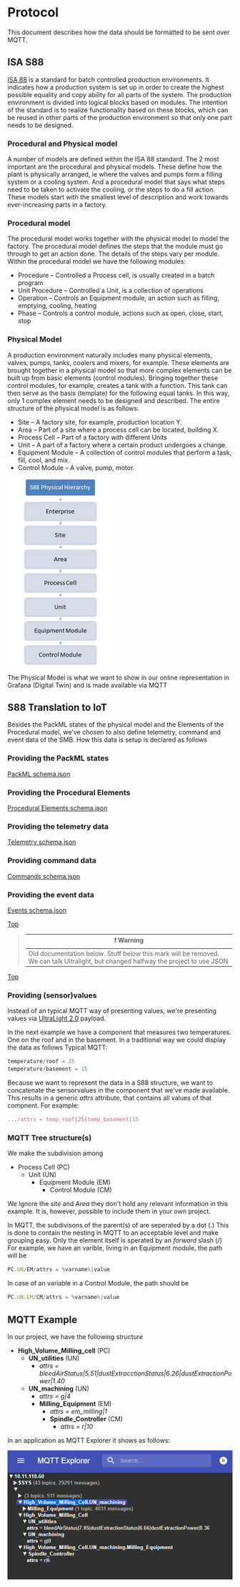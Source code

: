 # Protocol

This document describes how the data should be formatted to be sent over MQTT.

## ISA S88

[ISA 88] is a standard for batch controlled production environments. It indicates how a production system is set up in order to create the highest possible equality and copy ability for all parts of the system. The production environment is divided into logical blocks based on modules. The intention of the standard is to realize functionality based on these blocks, which can be reused in other parts of the production environment so that only one part needs to be designed.

### Procedural and Physical model

A number of models are defined within the ISA 88 standard. The 2 most important are the procedural and physical models. These define how the plant is physically arranged, ie where the valves and pumps form a filling system or a cooling system. And a procedural model that says what steps need to be taken to activate the cooling, or the steps to do a fill action. These models start with the smallest level of description and work towards ever-increasing parts in a factory.

### Procedural model

The procedural model works together with the physical model to model the factory. The procedural model defines the steps that the module must go through to get an action done. The details of the steps vary per module. Within the procedural model we have the following modules:

* Procedure – Controlled a Process cell, is usually created in a batch program
* Unit Procedure – Controlled a Unit, is a collection of operations
* Operation – Controls an Equipment module, an action such as filling, emptying, cooling, heating
* Phase – Controls a control module, actions such as open, close, start, stop

### Physical Model

A production environment naturally includes many physical elements, valves, pumps, tanks, coolers and mixers, for example. These elements are brought together in a physical model so that more complex elements can be built up from basic elements (control modules). Bringing together these control modules, for example, creates a tank with a function. This tank can then serve as the basis (template) for the following equal tanks. In this way, only 1 complex element needs to be designed and described. The entire structure of the physical model is as follows:

* Site – A factory site, for example, production location Y.
* Area – Part of a site where a process cell can be located, building X.
* Process Cell – Part of a factory with different Units
* Unit – A part of a factory where a certain product undergoes a change.
* Equipment Module – A collection of control modules that perform a task, fill, cool, and mix.
* Control Module – A valve, pump, motor.

![Physical Model](/images/ISA88_SummarySmall.png)

The Physical Model is what we want to show in our online representation in Grafana (Digital Twin) and is made available via MQTT

## S88 Translation to IoT

Besides the PackML states of the physical model and the Elements of the Procedural model, we've chosen to also define telemetry, command and event data of the SMB. How this data is setup is declared as follows

### Providing the PackML states

[PackML schema.json]

### Providing the Procedural Elements

[Procedural Elements schema.json]

### Providing the telemetry data

[Telemetry schema.json]

### Providing command data

[Commands schema.json]

### Providing the event data

[Events schema.json]

[Top](#top)

>| :exclamation: Warning       |
>|---------------------------------------|
>|Old documentation below. Stuff below this mark will be removed. We can talk Ultralight, but changed halfway the project to use JSON|

[Top](#top)

### Providing (sensor)values

Instead of an typical MQTT way of presenting values, we're presenting values via [UltraLight 2.0] payload.

In the next example we have a component that measures two temperatures. One on the roof and in the basement. In a traditional way we could display the data as follows
Typical MQTT:

```jsx
temperature/roof = 25
temperature/basement = 15
```

Because we want to represent the data in a S88 structure, we want to concatenate the sensorvalues in the component that we've made available. This results in a generic *attrs* attribute, that contains all values of that compnent. For example:

```jsx
.../attrs = temp_roof|25|temp_basement|15
```

### MQTT Tree structure(s)

We make the subdivision among

* Process Cell (PC)
  * Unit (UN)
    * Equipment Module (EM)
      * Control Module (CM)

We Ignore the *site* and *Area* they don't hold any relevant information in this example. It is, however, possible to include them in your own project.

In MQTT, the subdivisons of the parent(s) of are seperated by a dot (.) This is done to contain the nesting in MQTT to an acceptable level and make grouping easy. Only the element itself is sperated by an *forward* slash (/)
For example, we have an varible, living in an Equipment module, the path will be

```jsx
PC.UN/EM/attrs = %varname%|value
```

In case of an variable in a Control Module, the path should be

```jsx
PC.UN.EM/CM/attrs = %varname%|value
```

## MQTT Example

In our project, we have the following structure

* **High_Volume_Milling_cell** (PC)
  * **UN_utilities** (UN)
    * *attrs = bleedAirStatus|5.51|dustExtracctionStatus|6.26|dustExtractionPower|1.40*
  * **UN_machining** (UN)
    * *attrs = g|4*
    * **Milling_Equipment** (EM)
      * *attrs = em_milling|1*
      * **Spindle_Controller** (CM)
        * *attrs = r|10*

In an application as MQTT Explorer it shows as follows:

![MQTT Explorer](/images/mqtt_explorer.png)

[ISA 88]: https://iautomation.nl/techniek/automatiseringstechniek/isa-88/?lang=en "ISA S88"
[UltraLight 2.0]: https://fiware-iotagent-ul.readthedocs.io/en/latest/usermanual/index.html#user-programmers-manual "Ultralight 2.0 Protocol"
[MQTT Explorer]: http://mqtt-explorer.com/ "MQTT Explorer"
[PackML schema.json]: https://github.com/demkoen/DIH2-Phase3/blob/main/configuration/PackML/schema.json "PackML schema.json"
[Procedural Elements schema.json]: https://github.com/demkoen/DIH2-Phase3/blob/main/configuration/ProceduralElements/schema.json "Procedural Elements schema.json"
[Telemetry schema.json]: https://github.com/demkoen/DIH2-Phase3/blob/main/configuration/Telemetry/schema.json "Telemetry schema.json"
[Commands schema.json]: https://github.com/demkoen/DIH2-Phase3/blob/main/configuration/Commands/schema.json "Commands schema.json"
[Events schema.json]: https://github.com/demkoen/DIH2-Phase3/blob/main/configuration/Events/schema.json "Events schema.json"
